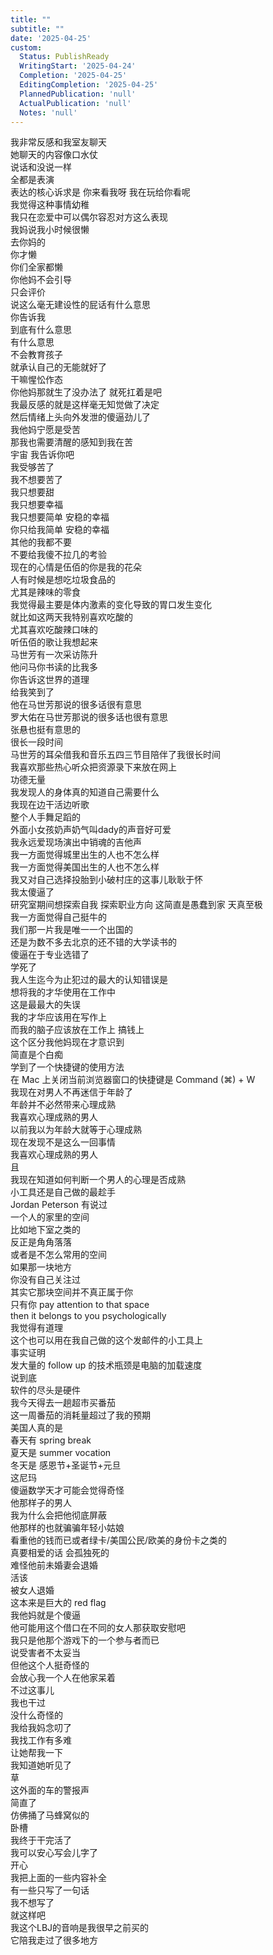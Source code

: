 ```yaml
---    
title: ""    
subtitle: ""    
date: '2025-04-25'    
custom:    
  Status: PublishReady    
  WritingStart: '2025-04-24'    
  Completion: '2025-04-25'    
  EditingCompletion: '2025-04-25'    
  PlannedPublication: 'null'    
  ActualPublication: 'null'    
  Notes: 'null'    
---        
```

我非常反感和我室友聊天      
她聊天的内容像口水仗      
说话和没说一样      
全都是表演      
表达的核心诉求是 你来看我呀 我在玩给你看呢      
我觉得这种事情幼稚        
我只在恋爱中可以偶尔容忍对方这么表现        
我妈说我小时候很懒      
去你妈的      
你才懒      
你们全家都懒        
你他妈不会引导      
只会评价      
说这么毫无建设性的屁话有什么意思      
你告诉我      
到底有什么意思      
有什么意思        
不会教育孩子      
就承认自己的无能就好了      
干嘛惺忪作态        
你他妈那就生了没办法了 就死扛着是吧      
我最反感的就是这样毫无知觉做了决定      
然后情绪上头向外发泄的傻逼劲儿了        
我他妈宁愿是受苦      
那我也需要清醒的感知到我在苦      
宇宙 我告诉你吧      
我受够苦了      
我不想要苦了      
我只想要甜      
我只想要幸福      
我只想要简单 安稳的幸福      
你只给我简单 安稳的幸福      
其他的我都不要      
不要给我傻不拉几的考验        
现在的心情是伍佰的你是我的花朵      
人有时候是想吃垃圾食品的      
尤其是辣味的零食      
我觉得最主要是体内激素的变化导致的胃口发生变化      
就比如这两天我特别喜欢吃酸的      
尤其喜欢吃酸辣口味的        
听伍佰的歌让我想起来      
马世芳有一次采访陈升      
他问马你书读的比我多      
你告诉这世界的道理      
给我笑到了      
他在马世芳那说的很多话很有意思      
罗大佑在马世芳那说的很多话也很有意思      
张悬也挺有意思的        
很长一段时间      
马世芳的耳朵借我和音乐五四三节目陪伴了我很长时间      
我喜欢那些热心听众把资源录下来放在网上      
功德无量        
我发现人的身体真的知道自己需要什么      
我现在边干活边听歌      
整个人手舞足蹈的        
外面小女孩奶声奶气叫dady的声音好可爱        
我永远爱现场演出中销魂的吉他声        
我一方面觉得城里出生的人也不怎么样      
我一方面觉得美国出生的人也不怎么样      
我又对自己选择投胎到小破村庄的这事儿耿耿于怀        
我太傻逼了      
研究室期间想探索自我 探索职业方向 这简直是愚蠢到家 天真至极        
我一方面觉得自己挺牛的      
我们那一片我是唯一一个出国的      
还是为数不多去北京的还不错的大学读书的      
傻逼在于专业选错了      
学死了        
我人生迄今为止犯过的最大的认知错误是      
想将我的才华使用在工作中      
这是最最大的失误        
我的才华应该用在写作上      
而我的脑子应该放在工作上 搞钱上      
这个区分我他妈现在才意识到      
简直是个白痴        
学到了一个快捷键的使用方法      
在 Mac 上关闭当前浏览器窗口的快捷键是 Command (⌘) + W        
我现在对男人不再迷信于年龄了      
年龄并不必然带来心理成熟      
我喜欢心理成熟的男人      
以前我以为年龄大就等于心理成熟      
现在发现不是这么一回事情      
我喜欢心理成熟的男人      
且      
我现在知道如何判断一个男人的心理是否成熟        
小工具还是自己做的最趁手        
Jordan Peterson 有说过      
一个人的家里的空间      
比如地下室之类的      
反正是角角落落      
或者是不怎么常用的空间      
如果那一块地方      
你没有自己关注过      
其实它那块空间并不真正属于你      
只有你 pay attention to that space      
then it belongs to you psychologically      
我觉得有道理      
这个也可以用在我自己做的这个发邮件的小工具上        
事实证明      
发大量的 follow up 的技术瓶颈是电脑的加载速度      
说到底      
软件的尽头是硬件        
我今天得去一趟超市买番茄      
这一周番茄的消耗量超过了我的预期        
美国人真的是      
春天有 spring break      
夏天是 summer vocation      
冬天是 感恩节+圣诞节+元旦      
这尼玛        
傻逼数学天才可能会觉得奇怪      
他那样子的男人      
我为什么会把他彻底屏蔽      
他那样的也就骗骗年轻小姑娘      
看重他的钱而已或者绿卡/美国公民/欧美的身份卡之类的      
真要相爱的话 会孤独死的      
难怪他前未婚妻会退婚      
活该        
被女人退婚      
这本来是巨大的 red flag      
我他妈就是个傻逼      
他可能用这个借口在不同的女人那获取安慰吧      
我只是他那个游戏下的一个参与者而已      
说受害者不太妥当        
但他这个人挺奇怪的      
会放心我一个人在他家呆着      
不过这事儿      
我也干过      
没什么奇怪的        
我给我妈念叨了      
我找工作有多难      
让她帮我一下      
我知道她听见了        
草      
这外面的车的警报声      
简直了      
仿佛捅了马蜂窝似的        
卧槽      
我终于干完活了      
我可以安心写会儿字了      
开心      
我把上面的一些内容补全      
有一些只写了一句话      
我不想写了      
就这样吧        
我这个LBJ的音响是我很早之前买的      
它陪我走过了很多地方        
    